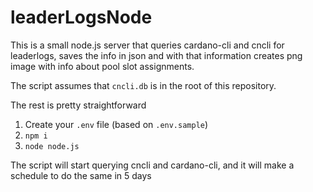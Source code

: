 # leaderLogsNode

This is a small node.js server that queries cardano-cli and cncli for leaderlogs, saves the info in json and with that information creates png image with info about pool slot assignments.

The script assumes that `cncli.db` is in the root of this repository.

The rest is pretty straightforward

1. Create your `.env` file (based on `.env.sample`)
2. `npm i`
3. `node node.js`

The script will start querying cncli and cardano-cli, and it will make a schedule to do the same in 5 days
